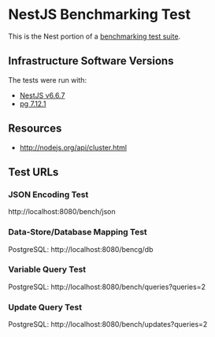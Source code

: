 # NestJS Benchmarking Test

This is the Nest portion of a [benchmarking test suite](../).


## Infrastructure Software Versions
The tests were run with:
* [NestJS v6.6.7](https://docs.nestjs.com/)
* [pg 7.12.1](https://node-postgres.com/)

## Resources
* http://nodejs.org/api/cluster.html

## Test URLs
### JSON Encoding Test

http://localhost:8080/bench/json

### Data-Store/Database Mapping Test

PostgreSQL:
http://localhost:8080/bencg/db

### Variable Query Test

PostgreSQL:
http://localhost:8080/bench/queries?queries=2

### Update Query Test

PostgreSQL:
http://localhost:8080/bench/updates?queries=2